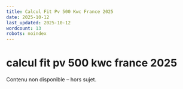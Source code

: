 ```yaml
---
title: Calcul Fit Pv 500 Kwc France 2025
date: 2025-10-12
last_updated: 2025-10-12
wordcount: 13
robots: noindex
---
```


# calcul fit pv 500 kwc france 2025

Contenu non disponible – hors sujet.